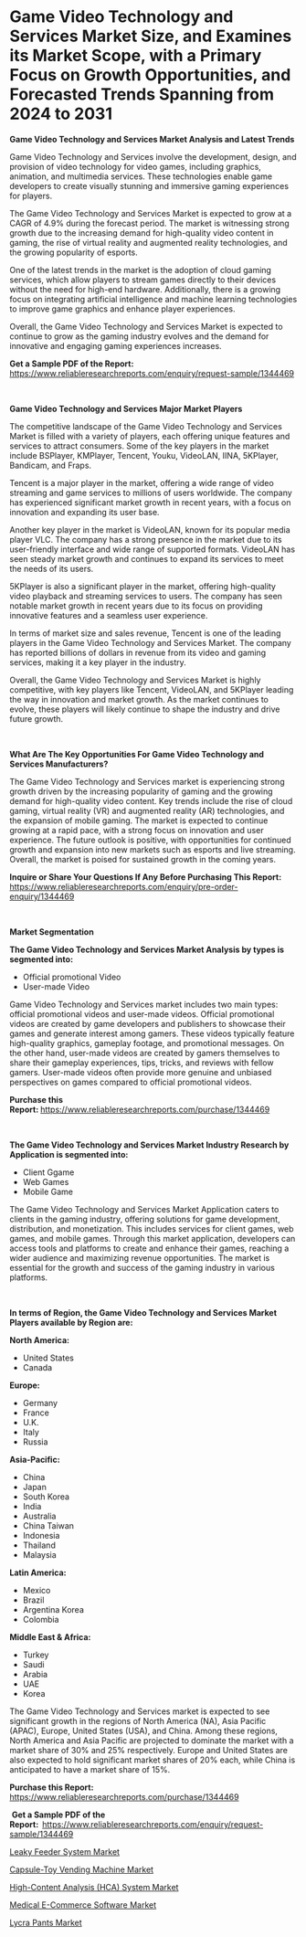 <p><h1>Game Video Technology and Services Market Size, and Examines its Market Scope, with a Primary Focus on Growth Opportunities, and Forecasted Trends Spanning from 2024 to 2031</h1></p><p><strong>Game Video Technology and Services Market Analysis and Latest Trends</strong></p>
<p><p>Game Video Technology and Services involve the development, design, and provision of video technology for video games, including graphics, animation, and multimedia services. These technologies enable game developers to create visually stunning and immersive gaming experiences for players.</p><p>The Game Video Technology and Services Market is expected to grow at a CAGR of 4.9% during the forecast period. The market is witnessing strong growth due to the increasing demand for high-quality video content in gaming, the rise of virtual reality and augmented reality technologies, and the growing popularity of esports.</p><p>One of the latest trends in the market is the adoption of cloud gaming services, which allow players to stream games directly to their devices without the need for high-end hardware. Additionally, there is a growing focus on integrating artificial intelligence and machine learning technologies to improve game graphics and enhance player experiences.</p><p>Overall, the Game Video Technology and Services Market is expected to continue to grow as the gaming industry evolves and the demand for innovative and engaging gaming experiences increases.</p></p>
<p><strong>Get a Sample PDF of the Report:&nbsp;</strong> <a href="https://www.reliableresearchreports.com/enquiry/request-sample/1344469">https://www.reliableresearchreports.com/enquiry/request-sample/1344469</a></p>
<p>&nbsp;</p>
<p><strong>Game Video Technology and Services Major Market Players</strong></p>
<p><p>The competitive landscape of the Game Video Technology and Services Market is filled with a variety of players, each offering unique features and services to attract consumers. Some of the key players in the market include BSPlayer, KMPlayer, Tencent, Youku, VideoLAN, IINA, 5KPlayer, Bandicam, and Fraps.</p><p>Tencent is a major player in the market, offering a wide range of video streaming and game services to millions of users worldwide. The company has experienced significant market growth in recent years, with a focus on innovation and expanding its user base.</p><p>Another key player in the market is VideoLAN, known for its popular media player VLC. The company has a strong presence in the market due to its user-friendly interface and wide range of supported formats. VideoLAN has seen steady market growth and continues to expand its services to meet the needs of its users.</p><p>5KPlayer is also a significant player in the market, offering high-quality video playback and streaming services to users. The company has seen notable market growth in recent years due to its focus on providing innovative features and a seamless user experience.</p><p>In terms of market size and sales revenue, Tencent is one of the leading players in the Game Video Technology and Services Market. The company has reported billions of dollars in revenue from its video and gaming services, making it a key player in the industry.</p><p>Overall, the Game Video Technology and Services Market is highly competitive, with key players like Tencent, VideoLAN, and 5KPlayer leading the way in innovation and market growth. As the market continues to evolve, these players will likely continue to shape the industry and drive future growth.</p></p>
<p>&nbsp;</p>
<p><strong>What Are The Key Opportunities For Game Video Technology and Services Manufacturers?</strong></p>
<p><p>The Game Video Technology and Services market is experiencing strong growth driven by the increasing popularity of gaming and the growing demand for high-quality video content. Key trends include the rise of cloud gaming, virtual reality (VR) and augmented reality (AR) technologies, and the expansion of mobile gaming. The market is expected to continue growing at a rapid pace, with a strong focus on innovation and user experience. The future outlook is positive, with opportunities for continued growth and expansion into new markets such as esports and live streaming. Overall, the market is poised for sustained growth in the coming years.</p></p>
<p><strong>Inquire or Share Your Questions If Any Before Purchasing This Report:</strong> <a href="https://www.reliableresearchreports.com/enquiry/pre-order-enquiry/1344469">https://www.reliableresearchreports.com/enquiry/pre-order-enquiry/1344469</a></p>
<p>&nbsp;</p>
<p><strong>Market Segmentation</strong></p>
<p><strong>The Game Video Technology and Services Market Analysis by types is segmented into:</strong></p>
<p><ul><li>Official promotional Video</li><li>User-made Video</li></ul></p>
<p><p>Game Video Technology and Services market includes two main types: official promotional videos and user-made videos. Official promotional videos are created by game developers and publishers to showcase their games and generate interest among gamers. These videos typically feature high-quality graphics, gameplay footage, and promotional messages. On the other hand, user-made videos are created by gamers themselves to share their gameplay experiences, tips, tricks, and reviews with fellow gamers. User-made videos often provide more genuine and unbiased perspectives on games compared to official promotional videos.</p></p>
<p><strong>Purchase this Report:&nbsp;</strong><a href="https://www.reliableresearchreports.com/purchase/1344469">https://www.reliableresearchreports.com/purchase/1344469</a></p>
<p>&nbsp;</p>
<p><strong>The Game Video Technology and Services Market Industry Research by Application is segmented into:</strong></p>
<p><ul><li>Client Ggame</li><li>Web Games</li><li>Mobile Game</li></ul></p>
<p><p>The Game Video Technology and Services Market Application caters to clients in the gaming industry, offering solutions for game development, distribution, and monetization. This includes services for client games, web games, and mobile games. Through this market application, developers can access tools and platforms to create and enhance their games, reaching a wider audience and maximizing revenue opportunities. The market is essential for the growth and success of the gaming industry in various platforms.</p></p>
<p>&nbsp;</p>
<p><strong>In terms of Region, the Game Video Technology and Services Market Players available by Region are:</strong></p>
<p>
    <p> <strong> North America: </strong>
        <ul>
            <li>United States</li>
            <li>Canada</li>
        </ul>
        </p> 
    <p> <strong> Europe: </strong>
        <ul>
            <li>Germany</li>
            <li>France</li>
            <li>U.K.</li>
            <li>Italy</li>
            <li>Russia</li>
        </ul>
        </p> 
    <p> <strong> Asia-Pacific: </strong>
        <ul>
            <li>China</li>
            <li>Japan</li>
            <li>South Korea</li>
            <li>India</li>
            <li>Australia</li>
            <li>China Taiwan</li>
            <li>Indonesia</li>
            <li>Thailand</li>
            <li>Malaysia</li>
        </ul>
        </p> 
    <p> <strong> Latin America: </strong>
        <ul>
            <li>Mexico</li>
            <li>Brazil</li>
            <li>Argentina Korea</li>
            <li>Colombia</li>
        </ul>
        </p> 
    <p> <strong> Middle East & Africa: </strong>
        <ul>
            <li>Turkey</li>
            <li>Saudi</li>
            <li>Arabia</li>
            <li>UAE</li>
            <li>Korea</li>
        </ul>
    </p>
    </p>
<p><p>The Game Video Technology and Services market is expected to see significant growth in the regions of North America (NA), Asia Pacific (APAC), Europe, United States (USA), and China. Among these regions, North America and Asia Pacific are projected to dominate the market with a market share of 30% and 25% respectively. Europe and United States are also expected to hold significant market shares of 20% each, while China is anticipated to have a market share of 15%.</p></p>
<p><strong>Purchase this Report: </strong><a href="https://www.reliableresearchreports.com/purchase/1344469">https://www.reliableresearchreports.com/purchase/1344469</a></p>
<p>&nbsp;<strong>Get a Sample PDF of the Report:&nbsp;&nbsp;</strong><a href="https://www.reliableresearchreports.com/enquiry/request-sample/1344469">https://www.reliableresearchreports.com/enquiry/request-sample/1344469</a></p>
<p><strong></strong></p>
<p><p><a href="https://medium.com/@leeullrich2023/leaky-feeder-system-market-the-key-to-successful-business-strategy-forecast-till-2031-a5ff346c4c59">Leaky Feeder System Market</a></p><p><a href="https://issuu.com/reportprime-2/docs/capsule-toy-vending-machine-market-size-2030.pptx">Capsule-Toy Vending Machine Market</a></p><p><a href="https://issuu.com/reportprime-2/docs/high-content-analysis-hca-system-market-size-2030.">High-Content Analysis (HCA) System Market</a></p><p><a href="https://github.com/nicoletavirag/Market-Research-Report-List-2/blob/main/medical-e-commerce-software-market.md">Medical E-Commerce Software Market</a></p><p><a href="https://medium.com/@leeullrich2023/lycra-pants-market-trends-and-market-analysis-forecasted-for-period-2024-2031-af9c81dc2451">Lycra Pants Market</a></p></p>